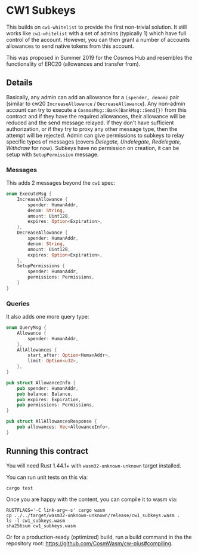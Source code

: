 # CW1 Subkeys

This builds on `cw1-whitelist` to provide the first non-trivial solution.
It still works like `cw1-whitelist` with a set of admins (typically 1)
which have full control of the account. However, you can then grant
a number of accounts allowances to send native tokens from this account.

This was proposed in Summer 2019 for the Cosmos Hub and resembles the
functionality of ERC20 (allowances and transfer from).

## Details

Basically, any admin can add an allowance for a `(spender, denom)` pair
(similar to cw20 `IncreaseAllowance` / `DecreaseAllowance`). Any non-admin
account can try to execute a `CosmosMsg::Bank(BankMsg::Send{})` from this
contract and if they have the required allowances, their allowance will be
reduced and the send message relayed. If they don't have sufficient authorization,
or if they try to proxy any other message type, then the attempt will be rejected.
Admin can give permissions to subkeys to relay specific types of messages 
(covers _Delegate, Undelegate, Redelegate, Withdraw_ for now). Subkeys have no permission
on creation, it can be setup with `SetupPermission` message.

### Messages

This adds 2 messages beyond the `cw1` spec:

```rust
enum ExecuteMsg {
    IncreaseAllowance {
        spender: HumanAddr,
        denom: String,
        amount: Uint128,
        expires: Option<Expiration>,
    },
    DecreaseAllowance {
        spender: HumanAddr,
        denom: String,
        amount: Uint128,
        expires: Option<Expiration>,
    },
    SetupPermissions {
        spender: HumanAddr,
        permissions: Permissions,
    }
}
```

### Queries

It also adds one more query type:

```rust
enum QueryMsg {
    Allowance {
        spender: HumanAddr,
    },
    AllAllowances {
        start_after: Option<HumanAddr>,
        limit: Option<u32>,
    },
}

pub struct AllowanceInfo {
    pub spender: HumanAddr,
    pub balance: Balance,
    pub expires: Expiration,
    pub permissions: Permissions,
}

pub struct AllAllowancesResponse {
    pub allowances: Vec<AllowanceInfo>,
}
```

## Running this contract

You will need Rust 1.44.1+ with `wasm32-unknown-unknown` target installed.

You can run unit tests on this via:

`cargo test`

Once you are happy with the content, you can compile it to wasm via:

```
RUSTFLAGS='-C link-arg=-s' cargo wasm
cp ../../target/wasm32-unknown-unknown/release/cw1_subkeys.wasm .
ls -l cw1_subkeys.wasm
sha256sum cw1_subkeys.wasm
```

Or for a production-ready (optimized) build, run a build command in the
the repository root: https://github.com/CosmWasm/cw-plus#compiling.
